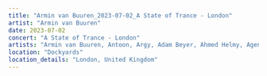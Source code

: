 ```yaml
---
title: "Armin van Buuren_2023-07-02_A State of Trance - London"
artist: "Armin van Buuren"
date: 2023-07-02
concert: "A State of Trance - London"
artists: "Armin van Buuren, Antoon, Argy, Adam Beyer, Ahmed Helmy, Agents Of Time, AlleFarben, Allen Watts, Bru-C"
location: "Dockyards"
location_details: "London, United Kingdom"
---
```


